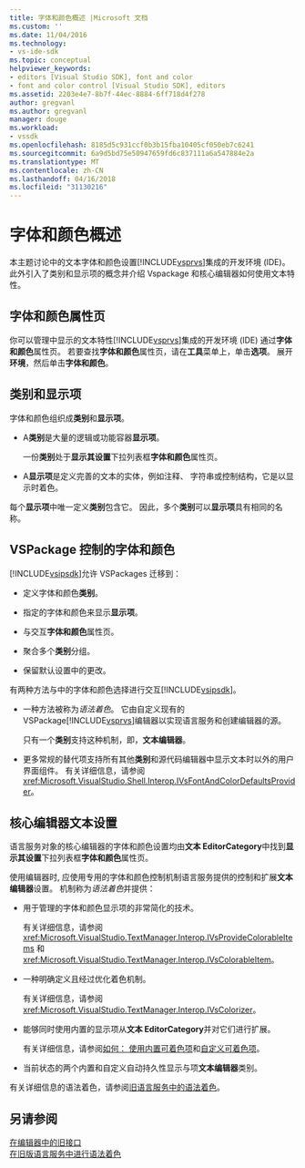 ```yaml
---
title: 字体和颜色概述 |Microsoft 文档
ms.custom: ''
ms.date: 11/04/2016
ms.technology:
- vs-ide-sdk
ms.topic: conceptual
helpviewer_keywords:
- editors [Visual Studio SDK], font and color
- font and color control [Visual Studio SDK], editors
ms.assetid: 2203e4e7-8b7f-44ec-8884-6ff718d4f278
author: gregvanl
ms.author: gregvanl
manager: douge
ms.workload:
- vssdk
ms.openlocfilehash: 8185d5c931ccf0b3b15fba10405cf050eb7c6241
ms.sourcegitcommit: 6a9d5bd75e50947659fd6c837111a6a547884e2a
ms.translationtype: MT
ms.contentlocale: zh-CN
ms.lasthandoff: 04/16/2018
ms.locfileid: "31130216"
---
```

# <a name="font-and-color-overview"></a>字体和颜色概述
本主题讨论中的文本字体和颜色设置[!INCLUDE[vsprvs](../code-quality/includes/vsprvs_md.md)]集成的开发环境 (IDE)。 此外引入了类别和显示项的概念并介绍 Vspackage 和核心编辑器如何使用文本特性。  
  
## <a name="the-fonts-and-colors-property-page"></a>字体和颜色属性页  
 你可以管理中显示的文本特性[!INCLUDE[vsprvs](../code-quality/includes/vsprvs_md.md)]集成的开发环境 (IDE) 通过**字体和颜色**属性页。 若要查找**字体和颜色**属性页，请在**工具**菜单上，单击**选项**。 展开**环境**，然后单击**字体和颜色**。  
  
## <a name="categories-and-display-items"></a>类别和显示项  
 字体和颜色组织成**类别**和**显示项**。  
  
-   A**类别**是大量的逻辑或功能容器**显示项**。  
  
     一份**类别**处于**显示其设置**下拉列表框**字体和颜色**属性页。  
  
-   A**显示项**是定义完善的文本的实体，例如注释、 字符串或控制结构，它是以显示时着色。  
  
 每个**显示项**中唯一定义**类别**包含它。 因此，多个**类别**可以**显示项**具有相同的名称。  
  
## <a name="vspackage-control-of-fonts-and-colors"></a>VSPackage 控制的字体和颜色  
 [!INCLUDE[vsipsdk](../extensibility/includes/vsipsdk_md.md)]允许 VSPackages 迁移到：  
  
-   定义字体和颜色**类别**。  
  
-   指定的字体和颜色来显示**显示项**。  
  
-   与交互**字体和颜色**属性页。  
  
-   聚合多个**类别**分组。  
  
-   保留默认设置中的更改。  
  
 有两种方法与中的字体和颜色选择进行交互[!INCLUDE[vsipsdk](../extensibility/includes/vsipsdk_md.md)]。  
  
-   一种方法被称为*语法着色*。 它由自定义现有的 VSPackage[!INCLUDE[vsprvs](../code-quality/includes/vsprvs_md.md)]编辑器以实现语言服务和创建编辑器的源。  
  
     只有一个**类别**支持这种机制，即，**文本编辑器**。  
  
-   更多常规的替代项支持所有其他**类别**和源代码编辑器中显示文本时以外的用户界面组件。 有关详细信息，请参阅<xref:Microsoft.VisualStudio.Shell.Interop.IVsFontAndColorDefaultsProvider>。  
  
## <a name="core-editor-text-settings"></a>核心编辑器文本设置  
 语言服务对象的核心编辑器的字体和颜色设置均由**文本 EditorCategory**中找到**显示其设置**下拉列表框**字体和颜色**属性页。  
  
 使用编辑器时, 应使用专用的字体和颜色控制机制语言服务提供的控制和扩展**文本编辑器**设置。 机制称为*语法着色*并提供：  
  
-   用于管理的字体和颜色显示项的非常简化的技术。  
  
     有关详细信息，请参阅 <xref:Microsoft.VisualStudio.TextManager.Interop.IVsProvideColorableItems> 和 <xref:Microsoft.VisualStudio.TextManager.Interop.IVsColorableItem>。  
  
-   一种明确定义且经过优化着色机制。  
  
     有关详细信息，请参阅<xref:Microsoft.VisualStudio.TextManager.Interop.IVsColorizer>。  
  
-   能够同时使用内置的显示项从**文本 EditorCategory**并对它们进行扩展。  
  
     有关详细信息，请参阅[如何： 使用内置可着色项](../extensibility/internals/how-to-use-built-in-colorable-items.md)和[自定义可着色项](../extensibility/internals/custom-colorable-items.md)。  
  
-   当前状态的两个内置和自定义自动持久性显示与项**文本编辑器**类别。  
  
 有关详细信息的语法着色，请参阅[旧语言服务中的语法着色](../extensibility/internals/syntax-coloring-in-a-legacy-language-service.md)。  
  
## <a name="see-also"></a>另请参阅  
 [在编辑器中的旧接口](../extensibility/legacy-interfaces-in-the-editor.md)   
 [在旧版语言服务中进行语法着色](../extensibility/internals/syntax-coloring-in-a-legacy-language-service.md)